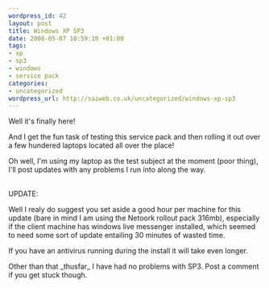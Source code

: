 ```yaml
--- 
wordpress_id: 42
layout: post
title: Windows XP SP3
date: 2008-05-07 10:59:10 +01:00
tags: 
- xp
- sp3
- windows
- service pack
categories: 
- uncategorized
wordpress_url: http://saiweb.co.uk/uncategorized/windows-xp-sp3
---
```

<p><script type="text/javascript"><!--<br/>google_ad_client = "pub-5002016982726982";<br/>/* 468x60, created 09/04/08 */<br/>google_ad_slot = "2202844884";<br/>google_ad_width = 468;<br/>google_ad_height = 60;<br/>//--><br/></script></p>
<p><script type="text/javascript"><br/>src="http://pagead2.googlesyndication.com/pagead/show_ads.js"><br/></script></p>
<p>
<p>Well it's finally here!</p>
<p>
<p>And I get the fun task of testing this service pack and then rolling it out over a few hundered laptops located all over the place!</p>
<p>
<p>Oh well, I'm using my laptop as the test subject at the moment (poor thing), I'll post updates with any problems I run into along the way.</p>
<p>
<p><script type="text/javascript"><!--<br/>google_ad_client = "pub-5002016982726982";<br/>/* 468x60, created 09/04/08 */<br/>google_ad_slot = "2202844884";<br/>google_ad_width = 468;<br/>google_ad_height = 60;<br/>//--><br/></script><br />UPDATE:</p>
<p>Well I realy do suggest you set aside a good hour per machine for this update (bare in mind I am using the Netoork rollout pack 316mb), especially if the client machine has windows live messenger installed, which seemed to need some sort of update entailing 30 minutes of wasted time.</p>
<p>If you have an antivirus running during the install it will take even longer.</p>
<p>
<p></p>
<p>Other than that _thusfar_ I have had no problems with SP3. Post a comment if you get stuck though.<br /><script type="text/javascript"><br/>src="http://pagead2.googlesyndication.com/pagead/show_ads.js"><br/></script></p>
